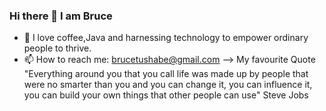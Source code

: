 ### Hi there 👋 I am Bruce


- 🔭 I love coffee,Java and harnessing technology to empower ordinary people to thrive.
- 📫 How to reach me: brucetushabe@gmail.com
--> My favourite Quote "Everything around you that you call life was made up by people that were no smarter than you and you can change it, you can influence it, you can build your own things that other people can use" Steve Jobs 
